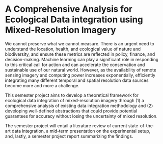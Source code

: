# A Comprehensive Analysis for Ecological Data integration using Mixed-Resolution Imagery

We cannot preserve what we cannot measure. There is an urgent need to understand the location, health, and ecological value of nature and biodiversity, and ensure these metrics are reflected in policy, finance, and decision-making. Machine learning can play a significant role in responding to this critical call for action and can accelerate the conservation and sustainable use of our natural world. However, as the availability of remote sensing imagery and computing power increases exponentially, efficiently integrating many different temporal and spatial resolution data sources become more and more a challenge.

This semester project aims to develop a theoretical framework for ecological data integration of mixed-resolution imagery through (1) a comprehensive analysis of existing data integration methodology and (2) developing well-defined abstractions that could provide potential guarantees for accuracy without losing the uncertainty of mixed resolution.

The semester project will entail a literature review of current state-of-the-art data integration, a mid-term presentation on the experimental setup, and, lastly, a semester project report summarizing the findings.
